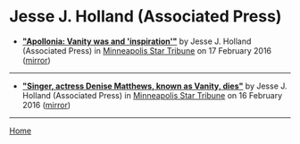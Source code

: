 # Jesse J. Holland (Associated Press)

 - [**"Apollonia: Vanity was and 'inspiration'"**](http://www.startribune.com/apollonia-vanity-was-and-inspiration/369204001/) by Jesse J. Holland (Associated Press) in [Minneapolis Star Tribune](http://www.startribune.com/) on 17 February 2016 ([mirror](https://web.archive.org/web/*/http://www.startribune.com/apollonia-vanity-was-and-inspiration/369204001/))

----

 - [**"Singer, actress Denise Matthews, known as Vanity, dies"**](http://www.startribune.com/singer-actress-denise-matthews-known-as-vanity-dies/369004441/) by Jesse J. Holland (Associated Press) in [Minneapolis Star Tribune](http://www.startribune.com/) on 16 February 2016 ([mirror](https://web.archive.org/web/*/http://www.startribune.com/singer-actress-denise-matthews-known-as-vanity-dies/369004441/))

----

[Home](../)
